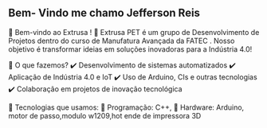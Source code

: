 ## Bem- Vindo me chamo Jefferson Reis

👋 Bem-vindo ao Extrusa !
🚀 Extrusa PET é um grupo de Desenvolvimento de Projetos dentro do curso de Manufatura Avançada da FATEC . Nosso objetivo é transformar ideias em soluções inovadoras para a Indústria 4.0!

🔧 O que fazemos?
✔️ Desenvolvimento de sistemas automatizados
✔️ Aplicação de Indústria 4.0 e IoT
✔️ Uso de Arduino, CIs e outras tecnologias
✔️ Colaboração em projetos de inovação tecnológica

🚀 Tecnologias que usamos:
🔹 Programação: C++,
🔹 Hardware: Arduino, motor de passo,modulo w1209,hot ende de impressora 3D




